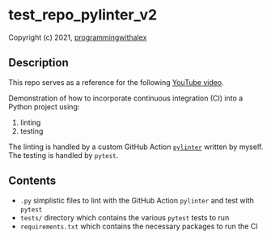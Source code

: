 # test_repo_pylinter_v2

Copyright (c) 2021, [programmingwithalex](https://github.com/programmingwithalex)

## Description

This repo serves as a reference for the following [YouTube video](https://www.youtube.com/watch?v=Ls6n3WZ_tyo&list=PLbn3jWIXv_ibMS6CFOKMZkOHimDB9xdU2&index=2).

Demonstration of how to incorporate continuous integration (CI) into a Python project using:

1. linting
2. testing

The linting is handled by a custom GitHub Action [`pylinter`](https://github.com/marketplace/actions/pylinter) written by myself. The testing is handled by `pytest`.

## Contents

* `.py` simplistic files to lint with the GitHub Action `pylinter` and test with `pytest`
* `tests/` directory which contains the various `pytest` tests to run
* `requirements.txt` which contains the necessary packages to run the CI
